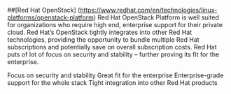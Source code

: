 ##[Red Hat OpenStack] (https://www.redhat.com/en/technologies/linux-platforms/openstack-platform)
Red Hat OpenStack Platform is well suited for organizations who require high end, 
enterprise support for their private cloud. Red Hat’s OpenStack tightly integrates into 
other Red Hat technologies, providing the opportunity to bundle multiple Red Hat 
subscriptions and potentially save on overall subscription costs. Red Hat puts of lot of 
focus on security and stability – further proving its fit for the enterprise.

Focus on security and stability
Great fit for the enterprise
Enterprise-grade support for the whole stack
Tight integration into other Red Hat products